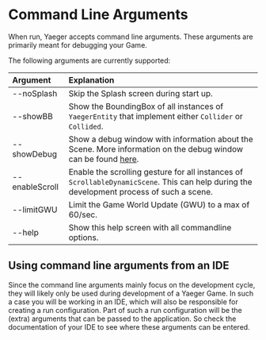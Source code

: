 # Command Line Arguments

When run, Yaeger accepts command line arguments. These arguments are primarily
meant for debugging your Game.

The following arguments are currently supported:

| Argument   | Explanation                                        |
| :--------- | :------------------------------------------------- |
| --noSplash | Skip the Splash screen during start up.                                                                |
| --showBB   | Show the BoundingBox of all instances of `YaegerEntity` that implement either `Collider` or `Collided`. |
| --showDebug | Show a debug window with information about the Scene. More information on the debug window can be found [here](debugging.md).|
| --enableScroll | Enable the scrolling gesture for all instances of `ScrollableDynamicScene`. This can help during the development process of such a scene. |
| --limitGWU | Limit the Game World Update (GWU) to a max of 60/sec. |
| --help     | Show this help screen with all commandline options. |

## Using command line arguments from an IDE

Since the command line arguments mainly focus on the development cycle, they
will likely only be used during development of a Yaeger Game. In such a case you
will be working in an IDE, which will also be responsible for creating a run
configuration. Part of such a run configuration will be the (extra) arguments
that can be passed to the application. So check the documentation of your IDE to
see where these arguments can be entered.
